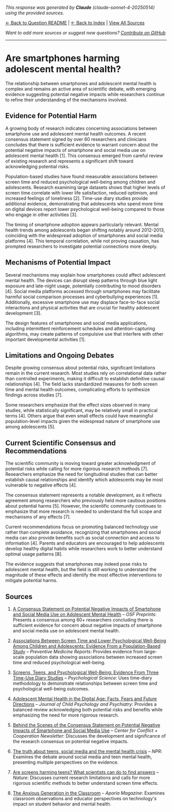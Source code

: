 <!-- 
Generated by: claude
Model: claude-sonnet-4-20250514
Prompt type: sources
Generated at: 2025-06-23T17:20:36.659166
-->

*This response was generated by **Claude** (claude-sonnet-4-20250514) using the provided sources.*

[← Back to Question README](README.md) | [← Back to Index](../README.md) | [View All Sources](../allsources.md)

*Want to add more sources or suggest new questions? [Contribute on GitHub](https://github.com/justinwest/SuggestedSources)*

---

# Are smartphones harming adolescent mental health?

The relationship between smartphones and adolescent mental health is complex and remains an active area of scientific debate, with emerging evidence suggesting potential negative impacts while researchers continue to refine their understanding of the mechanisms involved.

## Evidence for Potential Harm

A growing body of research indicates concerning associations between smartphone use and adolescent mental health outcomes. A recent consensus statement signed by over 60 researchers and clinicians concludes that there is sufficient evidence to warrant concern about the potential negative impacts of smartphone and social media use on adolescent mental health [1]. This consensus emerged from careful review of existing research and represents a significant shift toward acknowledging potential risks.

Population-based studies have found measurable associations between screen time and reduced psychological well-being among children and adolescents. Research examining large datasets shows that higher levels of screen time correlate with lower life satisfaction, reduced optimism, and increased feelings of loneliness [2]. Time-use diary studies provide additional evidence, demonstrating that adolescents who spend more time on digital devices report lower psychological well-being compared to those who engage in other activities [3].

The timing of smartphone adoption appears particularly relevant. Mental health trends among adolescents began shifting notably around 2012-2013, coinciding with the widespread adoption of smartphones and social media platforms [4]. This temporal correlation, while not proving causation, has prompted researchers to investigate potential connections more deeply.

## Mechanisms of Potential Impact

Several mechanisms may explain how smartphones could affect adolescent mental health. The devices can disrupt sleep patterns through blue light exposure and late-night usage, potentially contributing to mood disorders [4]. Social media platforms accessed through smartphones may facilitate harmful social comparison processes and cyberbullying experiences [1]. Additionally, excessive smartphone use may displace face-to-face social interactions and physical activities that are crucial for healthy adolescent development [3].

The design features of smartphones and social media applications, including intermittent reinforcement schedules and attention-capturing algorithms, may create patterns of compulsive use that interfere with other important developmental activities [1].

## Limitations and Ongoing Debates

Despite growing consensus about potential risks, significant limitations remain in the current research. Most studies rely on correlational data rather than controlled experiments, making it difficult to establish definitive causal relationships [4]. The field lacks standardized measures for both screen time and mental health outcomes, complicating efforts to synthesize findings across studies [7].

Some researchers emphasize that the effect sizes observed in many studies, while statistically significant, may be relatively small in practical terms [4]. Others argue that even small effects could have meaningful population-level impacts given the widespread nature of smartphone use among adolescents [5].

## Current Scientific Consensus and Recommendations

The scientific community is moving toward greater acknowledgment of potential risks while calling for more rigorous research methods [7]. Researchers emphasize the need for longitudinal studies that can better establish causal relationships and identify which adolescents may be most vulnerable to negative effects [4].

The consensus statement represents a notable development, as it reflects agreement among researchers who previously held more cautious positions about potential harms [5]. However, the scientific community continues to emphasize that more research is needed to understand the full scope and mechanisms of any effects [7].

Current recommendations focus on promoting balanced technology use rather than complete avoidance, recognizing that smartphones and social media can also provide benefits such as social connection and access to information [4]. Parents and educators are encouraged to help adolescents develop healthy digital habits while researchers work to better understand optimal usage patterns [8].

The evidence suggests that smartphones may indeed pose risks to adolescent mental health, but the field is still working to understand the magnitude of these effects and identify the most effective interventions to mitigate potential harms.

## Sources

1. [A Consensus Statement on Potential Negative Impacts of Smartphone and Social Media Use on Adolescent Mental Health](https://osf.io/preprints/psyarxiv/b94dy) – *OSF Preprints*: Presents a consensus among 60+ researchers concluding there is sufficient evidence for concern about negative impacts of smartphone and social media use on adolescent mental health.

2. [Associations Between Screen Time and Lower Psychological Well-Being Among Children and Adolescents: Evidence From a Population-Based Study](https://www.sciencedirect.com/science/article/pii/S2211335518301827) – *Preventive Medicine Reports*: Provides evidence from large-scale population data showing associations between increased screen time and reduced psychological well-being.

3. [Screens, Teens, and Psychological Well-Being: Evidence From Three Time-Use Diary Studies](https://journals.sagepub.com/doi/10.1177/0956797619830329) – *Psychological Science*: Uses time-diary methodology to demonstrate relationships between screen time and psychological well-being outcomes.

4. [Adolescent Mental Health in the Digital Age: Facts, Fears and Future Directions](https://pmc.ncbi.nlm.nih.gov/articles/PMC8221420/) – *Journal of Child Psychology and Psychiatry*: Provides a balanced review acknowledging both potential risks and benefits while emphasizing the need for more rigorous research.

5. [Behind the Scenes of the Consensus Statement on Potential Negative Impacts of Smartphone and Social Media Use](https://www.centerconflictcooperation-newsletter.com/p/behind-the-scenes-of-the-consensus) – *Center for Conflict + Cooperation Newsletter*: Discusses the development and significance of the research consensus on potential negative impacts.

6. [The truth about teens, social media and the mental health crisis](https://www.npr.org/sections/health-shots/2023/04/25/1171773181/social-media-teens-mental-health) – *NPR*: Examines the debate around social media and teen mental health, presenting multiple perspectives on the evidence.

7. [Are screens harming teens? What scientists can do to find answers](https://www.nature.com/articles/d41586-025-00991-7) – *Nature*: Discusses current research limitations and calls for more rigorous scientific methods to better understand screen time effects.

8. [The Anxious Generation in the Classroom](https://www.aporiamagazine.com/p/the-anxious-generation-in-the-classroom) – *Aporia Magazine*: Examines classroom observations and educator perspectives on technology's impact on student behavior and mental health.